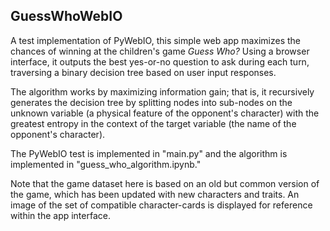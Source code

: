## GuessWhoWebIO
A test implementation of PyWebIO, this simple web app maximizes the chances of winning at the children's game _Guess Who?_  Using a browser interface, it outputs the best yes-or-no question to ask during each turn, traversing a binary decision tree based on user input responses.   

The algorithm works by maximizing information gain; that is, it recursively generates the decision tree by splitting nodes into sub-nodes on the unknown variable (a physical feature of the opponent's character) with the greatest entropy in the context of the target variable (the name of the opponent's character).  

The PyWebIO test is implemented in "main.py" and the algorithm is implemented in "guess_who_algorithm.ipynb."  

Note that the game dataset here is based on an old but common version of the game, which has been updated with new characters and traits. An image of the set of compatible character-cards is displayed for reference within the app interface. 

